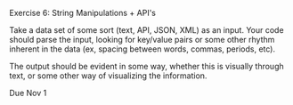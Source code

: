 Exercise 6: String Manipulations + API's

Take a data set of some sort (text, API, JSON, XML) as an input. Your code should parse the input, looking for key/value pairs or some other rhythm inherent in the data (ex, spacing between words, commas, periods, etc).

The output should be evident in some way, whether this is visually through text, or some other way of visualizing the information.

Due Nov 1
